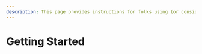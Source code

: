 ```yaml
---
description: This page provides instructions for folks using (or considering) Hypha.
---
```


# Getting Started

